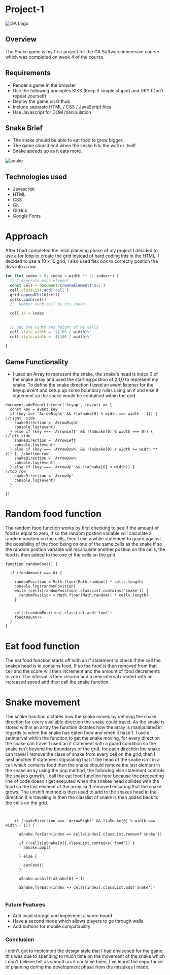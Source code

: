 # Project-1
![GA Logo](./project/images/GALogo.png)
## Overview
The Snake game is my first project for the GA Software immersive course which was completed on week 4 of the course.

## Requirements
- Render a game in the browser
- Use the following principles KISS (Keep it simple stupid) and DRY (Don't repeat yourself)
- Deploy the game on GIthub
- Include separate HTML / CSS / JavaScript files
- Use Javascript for DOM manipulation

## Snake Brief
- The snake should be able to eat food to grow bigger.
- The game should end when the snake hits the wall or itself.
- Snake speeds up as it eats more.

![snake](./project/images/snake.png)

## Technologies used
- Javascript
- HTML
- CSS
- Git
- GitHub
- Google Fonts


# Approach
After I had completed the intial planning phase of my project I decided to use a for loop to create the grid instead of hard coding this in the HTML.
I decided to use a 10 x 10 grid, I also used flex box to correctly postion the divs into a row. 
```js
for (let index = 0; index < width ** 2; index++) {
  // ? Generate each element
  const cell = document.createElement('div')
  cell.classList.add('cell')
  grid.appendChild(cell)
  cells.push(cell)
  //  Number each cell by its index.

  cell.id = index
  

  // Set the width and height of my cells
  cell.style.width = `${100 / width}%`
  cell.style.width = `${100 / width}%`
  
}
```
## Game Functionality

- I used an Array to represent the snake, the snake's head is index 0 of the snake array and used the starting postion of 2,1,0 to represent my snake.
To define the snake direction I used an event listener for the keyup event and setup up some boundary rules using an if and else if statement so the snake would be contained within the grid.


```
document.addEventListener('keyup', (event) => {
  const key = event.key
  if (key === 'ArrowRight' && !(aSnake[0] % width === width - 1)) {  //right  side
    snakeDirection = 'ArrowRight' 
    console.log(event)
  } else if (key === 'ArrowLeft' && !(aSnake[0] % width === 0)) {    //left side
    snakeDirection = 'ArrowLeft'
    console.log(event)
  } else if (key === 'ArrowDown' && !(aSnake[0] + width >= width ** 2)) {  //bottom row
    snakeDirection = 'ArrowDown'
    console.log(event)
  } else if (key === 'ArrowUp' && !(aSnake[0] < width)) {                  //top row
    snakeDirection = 'ArrowUp'
    console.log(event)
  }

})
```

# Random food function 
The random food function works by first checking to see if the amount of food is equal to zero, if so the random postion variable will
calculate a random position on the cells, then I use a while statement to guard against the possibility of the food being on one of the same cells as the snake if so the random postion variable will recalculate another postion on the cells, the food is then added to the one of the cells on the grid.

```
function randomFood() {

  if (foodAmount === 0) {

    randomPosition = Math.floor(Math.random() * cells.length)
    console.log(randomPosition)
    while (cells[randomPosition].classList.contains('snake')) {
      randomPosition = Math.floor(Math.random() * cells.length)
    }


    cells[randomPosition].classList.add('food')
    foodAmount++
  }
}
```
# Eat food function 

The eat food function starts off with an if statement to check if the cell the snakes head is in contains food, If so the food is then
removed from that cell and the score will then increment and the amount of food decrements to zero. The interval is then cleared and a new interval created 
with an increased speed and then call the snake function. 


# Snake movement

The snake function dictates how the snake moves by defining the snake direction for every available direction the snake could travel. As the snake is stored within an array the function dictates how the array is manipulated in regards to when the snake has eaten food and when it hasn't. I use a setinterval within the function to get the snake moving, for every direction the snake can travel I used an if statement with a guard condition so the snake
isn't beyond the boundarys of the grid, for each direction the snake can travel I remove the class of snake from every cell on the grid, then I nest another
If statement stipulating that if the head of the snake isn't in a cell which contains food then the snake should remove the last element in the snake array 
using the pop method, the following else statement  controls the snakes growth, I call the eat food function here because the preceeding line of code doesn't get executed when the snakes head collides with the food so the last element of the array isn't removed ensuring that the snake grows. The unshift 
method is then used to add to the snakes head in the direction it is traveling in then the classlist of snake is then added back to the cells on the grid.

```

    
    if (snakeDirection === 'ArrowRight' && !(aSnake[0] % width === width - 1)) {

      aSnake.forEach(index => cells[index].classList.remove('snake'))
        
      if (!cells[aSnake[0]].classList.contains('food')) {
        aSnake.pop()
        
      } else {
        
        eatFood()
      }
      
      aSnake.unshift(aSnake[0] + 1)
      
      aSnake.forEach(index => cells[index].classList.add('snake'))
    
```

### Future Features

- Add local storage and implement a score board
- Have a second mode which allows players to go through walls
- Add buttons for mobile compatability

### Conclusion

I didn't get to implement the design style that I had envisoned for the game, this was due to spending to much time on the movement of the snake
which I don't believe felt as smooth as it could've been, I've learnt the importance of planning during the development phase from the mistakes I made.
